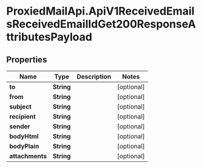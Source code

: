 # ProxiedMailApi.ApiV1ReceivedEmailsReceivedEmailIdGet200ResponseAttributesPayload

## Properties

Name | Type | Description | Notes
------------ | ------------- | ------------- | -------------
**to** | **String** |  | [optional] 
**from** | **String** |  | [optional] 
**subject** | **String** |  | [optional] 
**recipient** | **String** |  | [optional] 
**sender** | **String** |  | [optional] 
**bodyHtml** | **String** |  | [optional] 
**bodyPlain** | **String** |  | [optional] 
**attachments** | **String** |  | [optional] 


